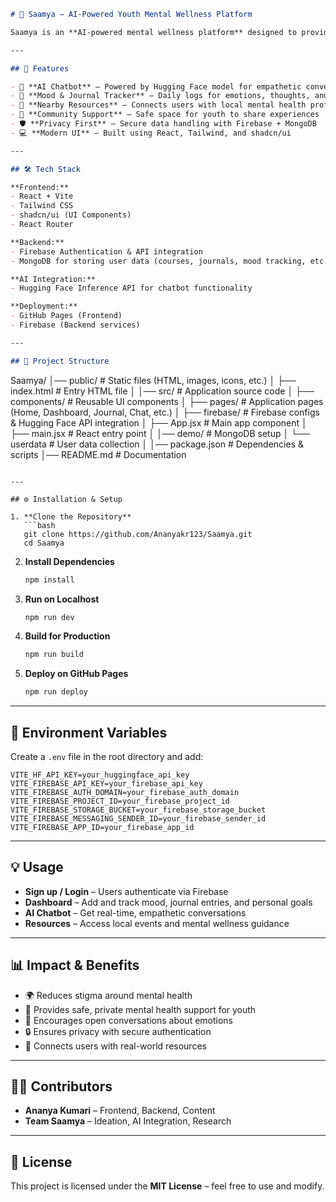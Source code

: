 

```markdown
# 🌸 Saamya – AI-Powered Youth Mental Wellness Platform

Saamya is an **AI-powered mental wellness platform** designed to provide confidential, empathetic, and accessible support for youth. The project aims to reduce the stigma around mental health by offering guidance, journaling, resources, and AI-driven companionship in a safe space.  

---

## 🚀 Features

- 🤖 **AI Chatbot** – Powered by Hugging Face model for empathetic conversations  
- 📅 **Mood & Journal Tracker** – Daily logs for emotions, thoughts, and reflections  
- 📍 **Nearby Resources** – Connects users with local mental health professionals & events  
- 👥 **Community Support** – Safe space for youth to share experiences  
- 🛡️ **Privacy First** – Secure data handling with Firebase + MongoDB  
- 💻 **Modern UI** – Built using React, Tailwind, and shadcn/ui  

---

## 🛠️ Tech Stack

**Frontend:**  
- React + Vite  
- Tailwind CSS  
- shadcn/ui (UI Components)  
- React Router  

**Backend:**  
- Firebase Authentication & API integration  
- MongoDB for storing user data (courses, journals, mood tracking, etc.)  

**AI Integration:**  
- Hugging Face Inference API for chatbot functionality  

**Deployment:**  
- GitHub Pages (Frontend)  
- Firebase (Backend services)  

---

## 📂 Project Structure

```

Saamya/
│── public/                # Static files (HTML, images, icons, etc.)
│   ├── index.html          # Entry HTML file
│
│── src/                   # Application source code
│   ├── components/        # Reusable UI components
│   ├── pages/             # Application pages (Home, Dashboard, Journal, Chat, etc.)
│   ├── firebase/          # Firebase configs & Hugging Face API integration
│   ├── App.jsx            # Main app component
│   ├── main.jsx           # React entry point
│
│── demo/                  # MongoDB setup
│   └── userdata           # User data collection
│
│── package.json           # Dependencies & scripts
│── README.md              # Documentation

````

---

## ⚙️ Installation & Setup

1. **Clone the Repository**  
   ```bash
   git clone https://github.com/Ananyakr123/Saamya.git
   cd Saamya
````

2. **Install Dependencies**

   ```bash
   npm install
   ```

3. **Run on Localhost**

   ```bash
   npm run dev
   ```

4. **Build for Production**

   ```bash
   npm run build
   ```

5. **Deploy on GitHub Pages**

   ```bash
   npm run deploy
   ```

---

## 🔑 Environment Variables

Create a `.env` file in the root directory and add:

```env
VITE_HF_API_KEY=your_huggingface_api_key
VITE_FIREBASE_API_KEY=your_firebase_api_key
VITE_FIREBASE_AUTH_DOMAIN=your_firebase_auth_domain
VITE_FIREBASE_PROJECT_ID=your_firebase_project_id
VITE_FIREBASE_STORAGE_BUCKET=your_firebase_storage_bucket
VITE_FIREBASE_MESSAGING_SENDER_ID=your_firebase_sender_id
VITE_FIREBASE_APP_ID=your_firebase_app_id
```

---

## 💡 Usage

* **Sign up / Login** – Users authenticate via Firebase
* **Dashboard** – Add and track mood, journal entries, and personal goals
* **AI Chatbot** – Get real-time, empathetic conversations
* **Resources** – Access local events and mental wellness guidance

---

## 📊 Impact & Benefits

* 🌍 Reduces stigma around mental health
* 🧠 Provides safe, private mental health support for youth
* 💬 Encourages open conversations about emotions
* 🔒 Ensures privacy with secure authentication
* 🤝 Connects users with real-world resources

---

## 👩‍💻 Contributors

* **Ananya Kumari** – Frontend, Backend, Content
* **Team Saamya** – Ideation, AI Integration, Research

---

## 📜 License

This project is licensed under the **MIT License** – feel free to use and modify.

